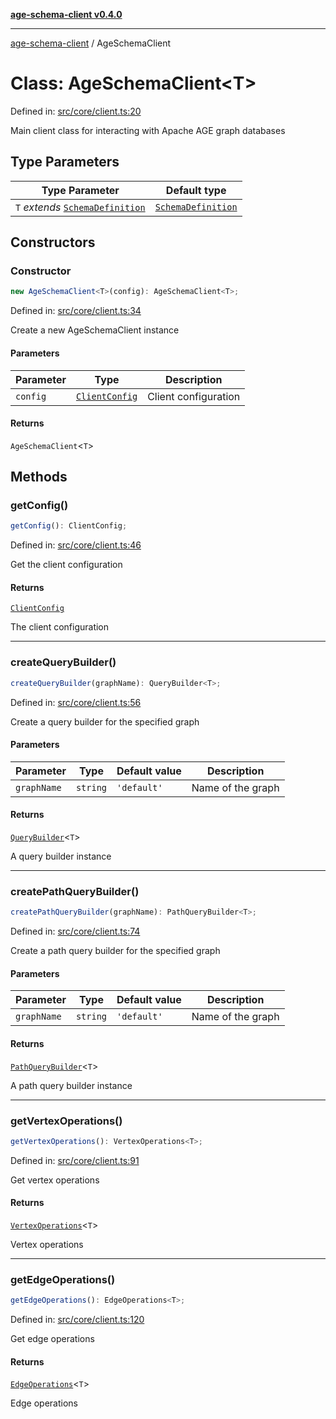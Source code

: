 [**age-schema-client v0.4.0**](../index.md)

***

[age-schema-client](../index.md) / AgeSchemaClient

# Class: AgeSchemaClient\<T\>

Defined in: [src/core/client.ts:20](https://github.com/standardbeagle/ageSchemaClient/blob/main/src/core/client.ts#L20)

Main client class for interacting with Apache AGE graph databases

## Type Parameters

| Type Parameter | Default type |
| ------ | ------ |
| `T` *extends* [`SchemaDefinition`](../interfaces/SchemaDefinition.md) | [`SchemaDefinition`](../interfaces/SchemaDefinition.md) |

## Constructors

### Constructor

```ts
new AgeSchemaClient<T>(config): AgeSchemaClient<T>;
```

Defined in: [src/core/client.ts:34](https://github.com/standardbeagle/ageSchemaClient/blob/main/src/core/client.ts#L34)

Create a new AgeSchemaClient instance

#### Parameters

| Parameter | Type | Description |
| ------ | ------ | ------ |
| `config` | [`ClientConfig`](../interfaces/ClientConfig.md) | Client configuration |

#### Returns

`AgeSchemaClient`\<`T`\>

## Methods

### getConfig()

```ts
getConfig(): ClientConfig;
```

Defined in: [src/core/client.ts:46](https://github.com/standardbeagle/ageSchemaClient/blob/main/src/core/client.ts#L46)

Get the client configuration

#### Returns

[`ClientConfig`](../interfaces/ClientConfig.md)

The client configuration

***

### createQueryBuilder()

```ts
createQueryBuilder(graphName): QueryBuilder<T>;
```

Defined in: [src/core/client.ts:56](https://github.com/standardbeagle/ageSchemaClient/blob/main/src/core/client.ts#L56)

Create a query builder for the specified graph

#### Parameters

| Parameter | Type | Default value | Description |
| ------ | ------ | ------ | ------ |
| `graphName` | `string` | `'default'` | Name of the graph |

#### Returns

[`QueryBuilder`](QueryBuilder.md)\<`T`\>

A query builder instance

***

### createPathQueryBuilder()

```ts
createPathQueryBuilder(graphName): PathQueryBuilder<T>;
```

Defined in: [src/core/client.ts:74](https://github.com/standardbeagle/ageSchemaClient/blob/main/src/core/client.ts#L74)

Create a path query builder for the specified graph

#### Parameters

| Parameter | Type | Default value | Description |
| ------ | ------ | ------ | ------ |
| `graphName` | `string` | `'default'` | Name of the graph |

#### Returns

[`PathQueryBuilder`](PathQueryBuilder.md)\<`T`\>

A path query builder instance

***

### getVertexOperations()

```ts
getVertexOperations(): VertexOperations<T>;
```

Defined in: [src/core/client.ts:91](https://github.com/standardbeagle/ageSchemaClient/blob/main/src/core/client.ts#L91)

Get vertex operations

#### Returns

[`VertexOperations`](VertexOperations.md)\<`T`\>

Vertex operations

***

### getEdgeOperations()

```ts
getEdgeOperations(): EdgeOperations<T>;
```

Defined in: [src/core/client.ts:120](https://github.com/standardbeagle/ageSchemaClient/blob/main/src/core/client.ts#L120)

Get edge operations

#### Returns

[`EdgeOperations`](EdgeOperations.md)\<`T`\>

Edge operations
